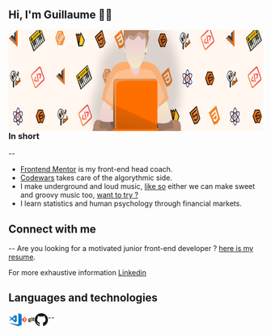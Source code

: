 ## Hi, I'm Guillaume 🙋‍♂️
<img align="left" alt="Working man with developments tools and languages, music and stocks icons" width="1920px" height="200px" src="./assets/Front_panel_github.jpg" />
  
### In short
--
* [Frontend Mentor](https://www.frontendmentor.io/profile/dtczelo) is my front-end head coach.
* [Codewars](https://www.codewars.com/users/dtczelo) takes care of the algorythmic side.
* I make underground and loud music, [like so](https://www.youtube.com/user/DtCsound6temOfficiel)
either we can make sweet and groovy music too, [want to try ?](https://github.com/dtczelo/Drum-Sequencer-built-with-Tone.js-Vue.js-and-Vuex)
* I learn statistics and human psychology through financial markets.

## Connect with me
--
Are you looking for a motivated junior front-end developer ? [here is my resume](https://drive.google.com/file/d/1YLwagMQ20kgapUEoT1cMCemFjuEaMCfQ/view?usp=sharing).

For more exhaustive information [Linkedin](https://www.linkedin.com/in/guillaume-laloi-548b21180/)

## Languages and technologies
--
<img align="left" alt="Visual Studio Code" width="26px" src="https://raw.githubusercontent.com/github/explore/80688e429a7d4ef2fca1e82350fe8e3517d3494d/topics/visual-studio-code/visual-studio-code.png" /> 
<img align="left" alt="Git" width="26px" src="https://raw.githubusercontent.com/github/explore/80688e429a7d4ef2fca1e82350fe8e3517d3494d/topics/git/git.png" />
<img align="left" alt="GitHub" width="26px" src="https://raw.githubusercontent.com/github/explore/78df643247d429f6cc873026c0622819ad797942/topics/github/github.png" />



